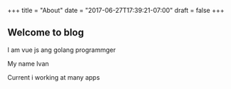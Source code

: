+++
title = "About"
date = "2017-06-27T17:39:21-07:00"
draft = false
+++

## Welcome to blog

I am vue js ang golang programmger

My name Ivan

Current i working at many apps
